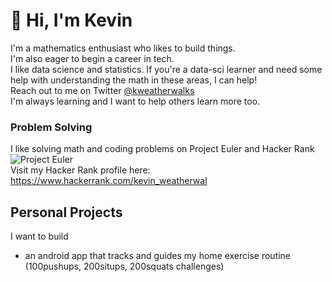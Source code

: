 # 👋 Hi, I'm Kevin 
I'm a mathematics enthusiast who likes to build things.  
I'm also eager to begin a career in tech.  
I like data science and statistics. If you're a data-sci learner and need some help with understanding the math in these areas, I can help!  
Reach out to me on Twitter [@kweatherwalks](https://twitter.com/kweatherwalks)  
I'm always learning and I want to help others learn more too.

### Problem Solving
I like solving math and coding problems on Project Euler and Hacker Rank  
![Project Euler](https://projecteuler.net/profile/KWeatherwalks.png)  
Visit my Hacker Rank profile here:
https://www.hackerrank.com/kevin_weatherwal

## Personal Projects
I want to build
- an android app that tracks and guides my home exercise routine (100pushups, 200situps, 200squats challenges)


<!--
**KWeatherwalks/KWeatherwalks** is a ✨ _special_ ✨ repository because its `README.md` (this file) appears on your GitHub profile.

Here are some ideas to get you started:

- 🔭 I’m currently working on ...
- 🌱 I’m currently learning ...
- 👯 I’m looking to collaborate on ...
- 🤔 I’m looking for help with ...
- 💬 Ask me about ...
- 📫 How to reach me: ...
- 😄 Pronouns: ...
- ⚡ Fun fact: ...
-->
